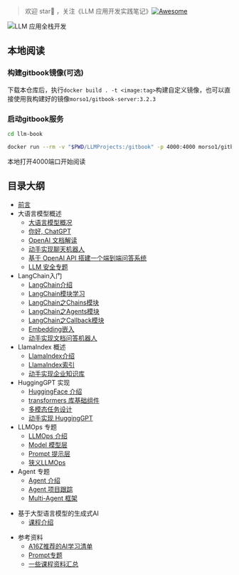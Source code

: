 > 欢迎 star🌟 ，关注《LLM 应用开发实践笔记》[![Awesome](https://cdn.rawgit.com/sindresorhus/awesome/d7305f38d29fed78fa85652e3a63e154dd8e8829/media/badge.svg)](https://github.com/sindresorhus/awesome)

![LLM 应用全栈开发](https://liduos.com/wxqcode.png)
## 本地阅读
### 构建gitbook镜像(可选)
下载本仓库后，执行`docker build . -t <image:tag>`构建自定义镜像，也可以直接使用我构建好的镜像`morso1/gitbook-server:3.2.3`

### 启动gitbook服务
```bash
cd llm-book

docker run --rm -v "$PWD/LLMProjects:/gitbook" -p 4000:4000 morso1/gitbook-server:3.2.3 gitbook serve
```
本地打开4000端口开始阅读

## 目录大纲

* [前言](README.html)
* 大语言模型概述
    * [大语言模型概况](https://aitutor.liduos.com/01-llm/01-1.html)
    * [你好, ChatGPT](https://aitutor.liduos.com/01-llm/01-2.html)
    * [OpenAI 文档解读](https://aitutor.liduos.com/01-llm/01-3.html)
    * [动手实现聊天机器人](https://aitutor.liduos.com/01-llm/01-4.html)
    * [基于 OpenAI API 搭建一个端到端问答系统](https://aitutor.liduos.com/01-llm/01-5.html)
    * [LLM 安全专题](https://aitutor.liduos.com/01-llm/01-6.html)
* LangChain入门
    * [LangChain介绍](https://aitutor.liduos.com/02-langchain/02-1.html)
	* [LangChain模块学习](https://aitutor.liduos.com/02-langchain/02-2.html)
    * [LangChain之Chains模块](https://aitutor.liduos.com/02-langchain/02-2-1.html)
    * [LangChain之Agents模块](https://aitutor.liduos.com/02-langchain/02-2-2.html)
    * [LangChain之Callback模块](https://aitutor.liduos.com/02-langchain/02-2-3.html)
    * [Embedding嵌入](https://aitutor.liduos.com/02-langchain/02-3.html)
    * [动手实现文档问答机器人](https://aitutor.liduos.com/02-langchain/02-4.html)
* LlamaIndex 概述
    * [LlamaIndex介绍](https://aitutor.liduos.com/03-llamaIndex/03-1.html)
    * [LlamaIndex索引](https://aitutor.liduos.com/03-llamaIndex/03-2.html)
    * [动手实现企业知识库](https://aitutor.liduos.com/03-llamaIndex/03-3.html)
* HuggingGPT 实现
    * [HuggingFace 介绍](https://aitutor.liduos.com/04-huggingface/04-1.html)
    * [transformers 库基础组件](https://aitutor.liduos.com/04-huggingface/04-2.html)
    * [多模态任务设计](https://aitutor.liduos.com/04-huggingface/04-3.html)
    * [动手实现 HuggingGPT](https://aitutor.liduos.com/04-huggingface/04-4.html)
* LLMOps 专题
    * [LLMOps 介绍](https://aitutor.liduos.com/06-llmops/06-1.html)
    * [Model 模型层](https://aitutor.liduos.com/06-llmops/06-2.html)
    * [Prompt 提示层](https://aitutor.liduos.com/06-llmops/06-3.html)
    * [狭义LLMOps](https://aitutor.liduos.com/06-llmops/06-4.html)
* Agent 专题
    * [Agent 介绍](https://aitutor.liduos.com/07-agents/07-1.html)
    * [Agent 项目跟踪](https://aitutor.liduos.com/07-agents/07-2.html)
    * [Multi-Agent 框架](https://aitutor.liduos.com/07-agents/07-3.html)

- 基于大型语言模型的生成式AI
  * [课程介绍](https://aitutor.liduos.com/05-generative-ai-with-llms/05-1.html)

* 参考资料
    * [A16Z推荐的AI学习清单](https://aitutor.liduos.com/ref/a16z.html)
    * [Prompt专题](https://aitutor.liduos.com/ref/prompt.html)
    * [一些课程资料汇总](https://aitutor.liduos.com/ref/ref.html)
